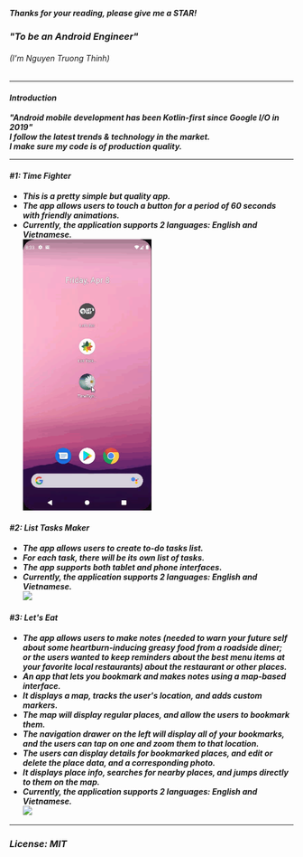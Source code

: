 <strong><em>Thanks for your reading, please give me a STAR!<em><strong>

### "To be an Android Engineer"
###### (I'm Nguyen Truong Thinh)
___
#### Introduction
"Android mobile development has been Kotlin-first since Google I/O in 2019"<br>
I follow the latest trends & technology in the market. <br>I make sure my code is of production quality.<br>
___
#### #1: Time Fighter
- This is a pretty simple but quality app.<br>
- The app allows users to touch a button for a period of 60 seconds with friendly animations.<br>
- Currently, the application supports 2 languages: English and Vietnamese.<br>
<img src="img/time_fighter_h.gif" height="480"/> <br>
#### #2: List Tasks Maker
- The app allows users to create to-do tasks list.<br>
- For each task, there will be its own list of tasks.<br>
- The app supports both tablet and phone interfaces.<br>
- Currently, the application supports 2 languages: English and Vietnamese.<br>
<img src="img/list_tasks_marker_h.gif" height="480"/> <br>
#### #3: Let's Eat
- The app allows users to make notes (needed to warn your future self about some heartburn-inducing greasy food from a roadside diner;<br> or the users wanted to keep reminders about the best menu items at your favorite local restaurants) about the restaurant or other places.<br>
- An app that lets you bookmark and makes notes using a map-based interface.<br>
- It displays a map, tracks the user's location, and adds custom markers.<br>
- The map will display regular places, and allow the users to bookmark them.
- The navigation drawer on the left will display all of your bookmarks, and the users can tap on one and zoom them to that location.
- The users can display details for bookmarked places, and edit or delete the place data, and a corresponding photo.
- It displays place info, searches for nearby places, and jumps directly to them on the map.
- Currently, the application supports 2 languages: English and Vietnamese.<br>
<img src="img/lets_eat_h.gif" height="480"/> <br>
___
### License: MIT
